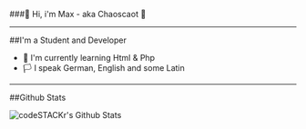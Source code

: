 ###👨 Hi, i'm Max - aka Chaoscaot 👋

---

##I'm a Student and Developer

- 🌱 I'm currently learning Html & Php
- 🏳 I speak German, English and some Latin

---
##Github Stats

<img align="left" alt="codeSTACKr's Github Stats" src="https://github-readme-stats.codestackr.vercel.app/api?username=Chaoscaot444&show_icons=true&hide_border=true&theme=dark" />
